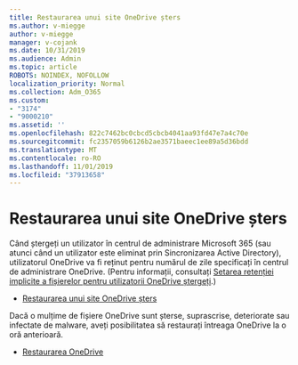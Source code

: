 ```yaml
---
title: Restaurarea unui site OneDrive șters
ms.author: v-miegge
author: v-miegge
manager: v-cojank
ms.date: 10/31/2019
ms.audience: Admin
ms.topic: article
ROBOTS: NOINDEX, NOFOLLOW
localization_priority: Normal
ms.collection: Adm_O365
ms.custom:
- "3174"
- "9000210"
ms.assetid: ''
ms.openlocfilehash: 822c7462bc0cbcd5cbcb4041aa93fd47e7a4c70e
ms.sourcegitcommit: fc2357059b6126b2ae3571baeec1ee89a5d36bdd
ms.translationtype: MT
ms.contentlocale: ro-RO
ms.lasthandoff: 11/01/2019
ms.locfileid: "37913658"
---
```

# <a name="restore-a-deleted-onedrive-site"></a>Restaurarea unui site OneDrive șters

Când ștergeți un utilizator în centrul de administrare Microsoft 365 (sau atunci când un utilizator este eliminat prin Sincronizarea Active Directory), utilizatorul OneDrive va fi reținut pentru numărul de zile specificați în centrul de administrare OneDrive. (Pentru informații, consultați [Setarea retenției implicite a fișierelor pentru utilizatorii OneDrive ștergeți](https://docs.microsoft.com/onedrive/set-retention).)

* [Restaurarea unui site OneDrive șters](https://docs.microsoft.com/onedrive/restore-deleted-onedrive)

Dacă o mulțime de fișiere OneDrive sunt șterse, suprascrise, deteriorate sau infectate de malware, aveți posibilitatea să restaurați întreaga OneDrive la o oră anterioară.

* [Restaurarea OneDrive](https://support.office.com/article/Restore-your-OneDrive-fa231298-759d-41cf-bcd0-25ac53eb8a15)